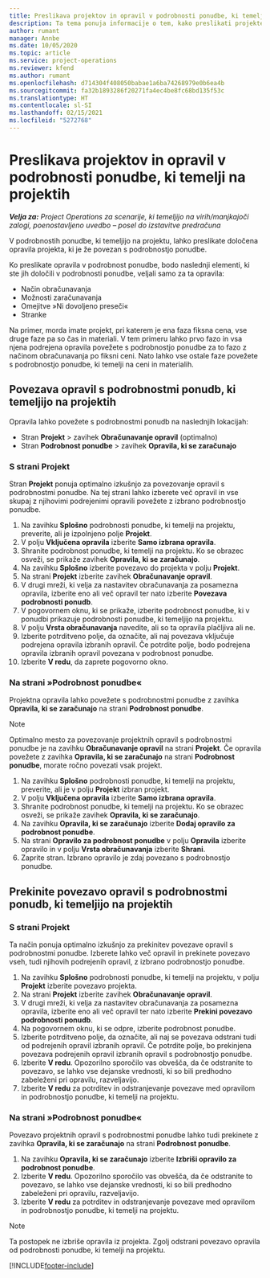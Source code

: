 ```yaml
---
title: Preslikava projektov in opravil v podrobnosti ponudbe, ki temelji na projektih
description: Ta tema ponuja informacije o tem, kako preslikati projekte in opravila v podrobnost opravila, ki temelji na projektih.
author: rumant
manager: Annbe
ms.date: 10/05/2020
ms.topic: article
ms.service: project-operations
ms.reviewer: kfend
ms.author: rumant
ms.openlocfilehash: d714304f408050babae1a6ba74268979e0b6ea4b
ms.sourcegitcommit: fa32b1893286f20271fa4ec4be8fc68bd135f53c
ms.translationtype: HT
ms.contentlocale: sl-SI
ms.lasthandoff: 02/15/2021
ms.locfileid: "5272768"
---
```

# <a name="map-projects-and-tasks-to-a-project-based-quote-line"></a>Preslikava projektov in opravil v podrobnosti ponudbe, ki temelji na projektih

_**Velja za:** Project Operations za scenarije, ki temeljijo na virih/manjkajoči zalogi, poenostavljeno uvedbo – posel do izstavitve predračuna_

V podrobnostih ponudbe, ki temeljijo na projektu, lahko preslikate določena opravila projekta, ki je že povezan s podrobnostjo ponudbe.

Ko preslikate opravila v podrobnost ponudbe, bodo naslednji elementi, ki ste jih določili v podrobnosti ponudbe, veljali samo za ta opravila:

- Način obračunavanja
- Možnosti zaračunavanja
- Omejitve »Ni dovoljeno preseči«
- Stranke

Na primer, morda imate projekt, pri katerem je ena faza fiksna cena, vse druge faze pa so čas in materiali. V tem primeru lahko prvo fazo in vsa njena podrejena opravila povežete s podrobnostjo ponudbe za to fazo z načinom obračunavanja po fiksni ceni. Nato lahko vse ostale faze povežete s podrobnostjo ponudbe, ki temelji na ceni in materialih.

## <a name="associate-tasks-to-project-based-quote-lines"></a>Povezava opravil s podrobnostmi ponudb, ki temeljijo na projektih

Opravila lahko povežete s podrobnostmi ponudb na naslednjih lokacijah:

- Stran **Projekt** > zavihek **Obračunavanje opravil** (optimalno)
- Stran **Podrobnost ponudbe** > zavihek **Opravila, ki se zaračunajo** 

### <a name="from-the-project-page"></a>S strani Projekt

Stran **Projekt** ponuja optimalno izkušnjo za povezovanje opravil s podrobnostmi ponudbe. Na tej strani lahko izberete več opravil in vse skupaj z njihovimi podrejenimi opravili povežete z izbrano podrobnostjo ponudbe.

1. Na zavihku **Splošno** podrobnosti ponudbe, ki temelji na projektu, preverite, ali je izpolnjeno polje **Projekt**.
2. V polju **Vključena opravila** izberite **Samo izbrana opravila**.
3. Shranite podrobnost ponudbe, ki temelji na projektu. Ko se obrazec osveži, se prikaže zavihek **Opravila, ki se zaračunajo**.
4. Na zavihku **Splošno** izberite povezavo do projekta v polju **Projekt**.
5. Na strani **Projekt** izberite zavihek **Obračunavanje opravil**.
6. V drugi mreži, ki velja za nastavitev obračunavanja za posamezna opravila, izberite eno ali več opravil ter nato izberite **Povezava podrobnosti ponudb**.
7. V pogovornem oknu, ki se prikaže, izberite podrobnost ponudbe, ki v ponudbi prikazuje podrobnosti ponudbe, ki temeljijo na projektu.
8. V polju **Vrsta obračunavanja** navedite, ali so ta opravila plačljiva ali ne.
9. Izberite potrditveno polje, da označite, ali naj povezava vključuje podrejena opravila izbranih opravil. Če potrdite polje, bodo podrejena opravila izbranih opravil povezana v podrobnost ponudbe.
10. Izberite **V redu**, da zaprete pogovorno okno.

### <a name="from-the-quote-line-page"></a>Na strani »Podrobnost ponudbe«

Projektna opravila lahko povežete s podrobnostmi ponudbe z zavihka **Opravila, ki se zaračunajo** na strani **Podrobnost ponudbe**.

>[!NOTE]
>Optimalno mesto za povezovanje projektnih opravil s podrobnostmi ponudbe je na zavihku **Obračunavanje opravil** na strani **Projekt**. Če opravila povežete z zavihka **Opravila, ki se zaračunajo** na strani **Podrobnost ponudbe**, morate ročno povezati vsak projekt.

1. Na zavihku **Splošno** podrobnosti ponudbe, ki temelji na projektu, preverite, ali je v polju **Projekt** izbran projekt.
2. V polju **Vključena opravila** izberite **Samo izbrana opravila**.
3. Shranite podrobnost ponudbe, ki temelji na projektu. Ko se obrazec osveži, se prikaže zavihek **Opravila, ki se zaračunajo**.
4. Na zavihku **Opravila, ki se zaračunajo** izberite **Dodaj opravilo za podrobnost ponudbe**.
5. Na strani **Opravilo za podrobnost ponudbe** v polju **Opravila** izberite opravilo in v polju **Vrsta obračunavanja** izberite **Shrani**. 
6. Zaprite stran. Izbrano opravilo je zdaj povezano s podrobnostjo ponudbe.

## <a name="disassociate-tasks-from-projectbased-quote-lines"></a>Prekinite povezavo opravil s podrobnostmi ponudb, ki temeljijo na projektih

### <a name="from-the-project-page"></a>S strani Projekt

Ta način ponuja optimalno izkušnjo za prekinitev povezave opravil s podrobnostmi ponudbe. Izberete lahko več opravil in prekinete povezavo vseh, tudi njihovih podrejenih opravil, z izbrano podrobnostjo ponudbe.

1. Na zavihku **Splošno** podrobnosti ponudbe, ki temelji na projektu, v polju **Projekt** izberite povezavo projekta.
2. Na strani **Projekt** izberite zavihek **Obračunavanje opravil**.
3. V drugi mreži, ki velja za nastavitev obračunavanja za posamezna opravila, izberite eno ali več opravil ter nato izberite **Prekini povezavo podrobnosti ponudb**.
4. Na pogovornem oknu, ki se odpre, izberite podrobnost ponudbe.
5. Izberite potrditveno polje, da označite, ali naj se povezava odstrani tudi od podrejenih opravil izbranih opravil. Če potrdite polje, bo prekinjena povezava podrejenih opravil izbranih opravil s podrobnostjo ponudbe.
6. Izberite **V redu**. Opozorilno sporočilo vas obvešča, da če odstranite to povezavo, se lahko vse dejanske vrednosti, ki so bili predhodno zabeleženi pri opravilu, razveljavijo. 
7. Izberite **V redu** za potrditev in odstranjevanje povezave med opravilom in podrobnostjo ponudbe, ki temelji na projektu.

### <a name="from-the-quote-line-page"></a>Na strani »Podrobnost ponudbe«

Povezavo projektnih opravil s podrobnostmi ponudbe lahko tudi prekinete z zavihka **Opravila, ki se zaračunajo** na strani **Podrobnost ponudbe**.

1. Na zavihku **Opravila, ki se zaračunajo** izberite **Izbriši opravilo za podrobnost ponudbe**.
2. Izberite **V redu**. Opozorilno sporočilo vas obvešča, da če odstranite to povezavo, se lahko vse dejanske vrednosti, ki so bili predhodno zabeleženi pri opravilu, razveljavijo. 
3. Izberite **V redu** za potrditev in odstranjevanje povezave med opravilom in podrobnostjo ponudbe, ki temelji na projektu.

>[!NOTE]
> Ta postopek ne izbriše opravila iz projekta. Zgolj odstrani povezavo opravila od podrobnosti ponudbe, ki temelji na projektu.


[!INCLUDE[footer-include](../../includes/footer-banner.md)]